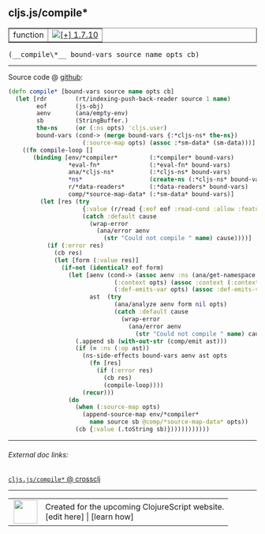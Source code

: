 ## cljs.js/compile\*



 <table border="1">
<tr>
<td>function</td>
<td><a href="https://github.com/cljsinfo/cljs-api-docs/tree/1.7.10"><img valign="middle" alt="[+] 1.7.10" title="Added in 1.7.10" src="https://img.shields.io/badge/+-1.7.10-lightgrey.svg"></a> </td>
</tr>
</table>


 <samp>
(__compile\*__ bound-vars source name opts cb)<br>
</samp>

---







Source code @ [github](https://github.com/clojure/clojurescript/blob/r1.7.10/src/main/cljs/cljs/js.cljs#L532-L578):

```clj
(defn compile* [bound-vars source name opts cb]
  (let [rdr        (rt/indexing-push-back-reader source 1 name)
        eof        (js-obj)
        aenv       (ana/empty-env)
        sb         (StringBuffer.)
        the-ns     (or (:ns opts) 'cljs.user)
        bound-vars (cond-> (merge bound-vars {:*cljs-ns* the-ns})
                     (:source-map opts) (assoc :*sm-data* (sm-data)))]
    ((fn compile-loop []
       (binding [env/*compiler*         (:*compiler* bound-vars)
                 *eval-fn*              (:*eval-fn* bound-vars)
                 ana/*cljs-ns*          (:*cljs-ns* bound-vars)
                 *ns*                   (create-ns (:*cljs-ns* bound-vars))
                 r/*data-readers*       (:*data-readers* bound-vars)
                 comp/*source-map-data* (:*sm-data* bound-vars)]
         (let [res (try
                     {:value (r/read {:eof eof :read-cond :allow :features #{:cljs}} rdr)}
                     (catch :default cause
                       (wrap-error
                         (ana/error aenv
                           (str "Could not compile " name) cause))))]
           (if (:error res)
             (cb res)
             (let [form (:value res)]
               (if-not (identical? eof form)
                 (let [aenv (cond-> (assoc aenv :ns (ana/get-namespace ana/*cljs-ns*))
                              (:context opts) (assoc :context (:context opts))
                              (:def-emits-var opts) (assoc :def-emits-var true))
                       ast  (try
                              (ana/analyze aenv form nil opts)
                              (catch :default cause
                                (wrap-error
                                  (ana/error aenv
                                    (str "Could not compile " name) cause))))]
                   (.append sb (with-out-str (comp/emit ast)))
                   (if (= :ns (:op ast))
                     (ns-side-effects bound-vars aenv ast opts
                       (fn [res]
                         (if (:error res)
                           (cb res)
                           (compile-loop))))
                     (recur)))
                 (do
                   (when (:source-map opts)
                     (append-source-map env/*compiler*
                       name source sb @comp/*source-map-data* opts))
                   (cb {:value (.toString sb)})))))))))))
```

<!--
Repo - tag - source tree - lines:

 <pre>
clojurescript @ r1.7.10
└── src
    └── main
        └── cljs
            └── cljs
                └── <ins>[js.cljs:532-578](https://github.com/clojure/clojurescript/blob/r1.7.10/src/main/cljs/cljs/js.cljs#L532-L578)</ins>
</pre>

-->

---



###### External doc links:

[`cljs.js/compile*` @ crossclj](http://crossclj.info/fun/cljs.js.cljs/compile*.html)<br>

---

 <table>
<tr><td>
<img valign="middle" align="right" width="48px" src="http://i.imgur.com/Hi20huC.png">
</td><td>
Created for the upcoming ClojureScript website.<br>
[edit here] | [learn how]
</td></tr></table>

[edit here]:https://github.com/cljsinfo/cljs-api-docs/blob/master/cljsdoc/cljs.js/compileSTAR.cljsdoc
[learn how]:https://github.com/cljsinfo/cljs-api-docs/wiki/cljsdoc-files

<!--

This information was too distracting to show to readers, but I'll leave it
commented here since it is helpful to:

- pretty-print the data used to generate this document
- and show how to retrieve that data



The API data for this symbol:

```clj
{:ns "cljs.js",
 :name "compile*",
 :type "function",
 :signature ["[bound-vars source name opts cb]"],
 :source {:code "(defn compile* [bound-vars source name opts cb]\n  (let [rdr        (rt/indexing-push-back-reader source 1 name)\n        eof        (js-obj)\n        aenv       (ana/empty-env)\n        sb         (StringBuffer.)\n        the-ns     (or (:ns opts) 'cljs.user)\n        bound-vars (cond-> (merge bound-vars {:*cljs-ns* the-ns})\n                     (:source-map opts) (assoc :*sm-data* (sm-data)))]\n    ((fn compile-loop []\n       (binding [env/*compiler*         (:*compiler* bound-vars)\n                 *eval-fn*              (:*eval-fn* bound-vars)\n                 ana/*cljs-ns*          (:*cljs-ns* bound-vars)\n                 *ns*                   (create-ns (:*cljs-ns* bound-vars))\n                 r/*data-readers*       (:*data-readers* bound-vars)\n                 comp/*source-map-data* (:*sm-data* bound-vars)]\n         (let [res (try\n                     {:value (r/read {:eof eof :read-cond :allow :features #{:cljs}} rdr)}\n                     (catch :default cause\n                       (wrap-error\n                         (ana/error aenv\n                           (str \"Could not compile \" name) cause))))]\n           (if (:error res)\n             (cb res)\n             (let [form (:value res)]\n               (if-not (identical? eof form)\n                 (let [aenv (cond-> (assoc aenv :ns (ana/get-namespace ana/*cljs-ns*))\n                              (:context opts) (assoc :context (:context opts))\n                              (:def-emits-var opts) (assoc :def-emits-var true))\n                       ast  (try\n                              (ana/analyze aenv form nil opts)\n                              (catch :default cause\n                                (wrap-error\n                                  (ana/error aenv\n                                    (str \"Could not compile \" name) cause))))]\n                   (.append sb (with-out-str (comp/emit ast)))\n                   (if (= :ns (:op ast))\n                     (ns-side-effects bound-vars aenv ast opts\n                       (fn [res]\n                         (if (:error res)\n                           (cb res)\n                           (compile-loop))))\n                     (recur)))\n                 (do\n                   (when (:source-map opts)\n                     (append-source-map env/*compiler*\n                       name source sb @comp/*source-map-data* opts))\n                   (cb {:value (.toString sb)})))))))))))",
          :title "Source code",
          :repo "clojurescript",
          :tag "r1.7.10",
          :filename "src/main/cljs/cljs/js.cljs",
          :lines [532 578]},
 :full-name "cljs.js/compile*",
 :full-name-encode "cljs.js/compileSTAR",
 :history [["+" "1.7.10"]]}

```

Retrieve the API data for this symbol:

```clj
;; from Clojure REPL
(require '[clojure.edn :as edn])
(-> (slurp "https://raw.githubusercontent.com/cljsinfo/cljs-api-docs/catalog/cljs-api.edn")
    (edn/read-string)
    (get-in [:symbols "cljs.js/compile*"]))
```

-->
